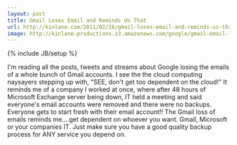 ```yaml
---
layout: post
title: Gmail Loses Email and Reminds Us That 
url: http://kinlane.com/2011/02/28/gmail-loses-email-and-reminds-us-that/
image: http://kinlane-productions.s3.amazonaws.com/google/gmail-email-logo-envelope.plng.png
---
```

{% include JB/setup %}
I'm reading all the posts, tweets and streams about Google losing the emails of a whole bunch of Gmail accounts.
I see the the cloud computing naysayers stepping up with, "SEE, don't get too dependent on the cloud!"
It reminds me of a company I worked at once, where after 48 hours of Microsoft Exchange server being down, IT held a meeting and said everyone's email accounts were removed and there were no backups.
Everyone gets to start fresh with their email account!!
The Gmail loss of emails reminds me....get dependent on whoever you want. Gmail, Microsoft or your companies IT.
Just make sure you have a good quality backup process for ANY service you depend on.
